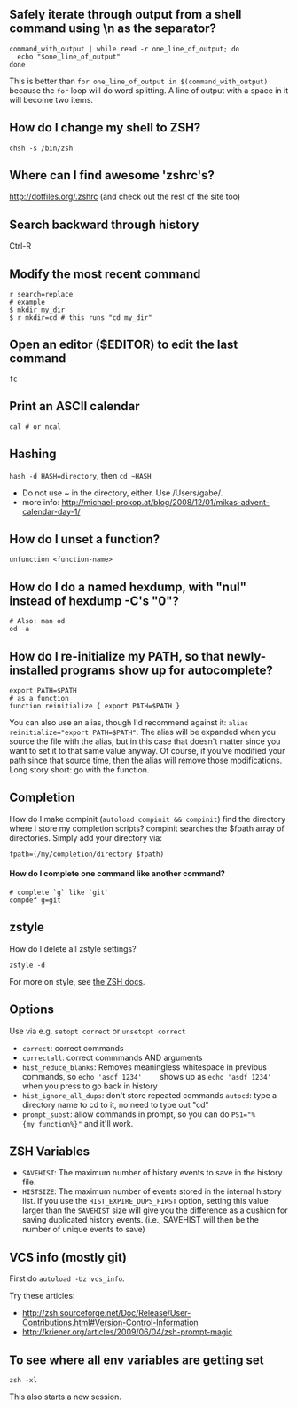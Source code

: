 ## Safely iterate through output from a shell command using \n as the separator?

    command_with_output | while read -r one_line_of_output; do
      echo "$one_line_of_output"
    done

This is better than `for one_line_of_output in $(command_with_output)` because
the `for` loop will do word splitting. A line of output with a space in it will
become two items.

## How do I change my shell to ZSH?

    chsh -s /bin/zsh

## Where can I find awesome 'zshrc's?

<http://dotfiles.org/.zshrc> (and check out the rest of the site too)

## Search backward through history

Ctrl-R

## Modify the most recent command

    r search=replace
    # example
    $ mkdir my_dir
    $ r mkdir=cd # this runs "cd my_dir"

## Open an editor ($EDITOR) to edit the last command

    fc

## Print an ASCII calendar

    cal # or ncal

## Hashing

`hash -d HASH=directory`, then `cd ~HASH`

- Do not use ~ in the directory, either. Use /Users/gabe/.
- more info: http://michael-prokop.at/blog/2008/12/01/mikas-advent-calendar-day-1/

## How do I unset a function?

    unfunction <function-name>

## How do I do a named hexdump, with "nul" instead of hexdump -C's "0"?

    # Also: man od
    od -a

## How do I re-initialize my PATH, so that newly-installed programs show up for autocomplete?

    export PATH=$PATH
    # as a function
    function reinitialize { export PATH=$PATH }

You can also use an alias, though I'd recommend against it: `alias
reinitialize="export PATH=$PATH"`. The alias will be expanded when you source
the file with the alias, but in this case that doesn't matter since you want
to set it to that same value anyway.  Of course, if you've modified your
path since that source time, then the alias will remove those modifications.
Long story short: go with the function.

## Completion

How do I make compinit (`autoload compinit && compinit`) find the directory where I store my completion scripts?
compinit searches the $fpath array of directories. Simply add your directory via:

    fpath=(/my/completion/directory $fpath)

#### How do I complete one command like another command?

    # complete `g` like `git`
    compdef g=git

## zstyle

How do I delete all zstyle settings?

    zstyle -d

For more on style, see [the ZSH docs](http://zsh.sourceforge.net/Doc/Release/zsh_21.html#SEC182).

## Options

Use via e.g. `setopt correct` or `unsetopt correct`

* `correct`: correct commands
* `correctall`: correct commmands AND arguments
* `hist_reduce_blanks`: Removes meaningless whitespace in previous commands, so
  `echo 'asdf 1234'    ` shows up as `echo 'asdf 1234'` when you press <UP> to
  go back in history
* `hist_ignore_all_dups`: don't store repeated commands `autocd`: type a
  directory name to cd to it, no need to type out "cd"
* `prompt_subst`: allow commands in prompt, so you can do
  `PS1="%{my_function%}"` and it'll work.

## ZSH Variables

* `SAVEHIST`: The maximum number of history events to save in the history file.
* `HISTSIZE`: The maximum number of events stored in the internal history list.
  If you use the `HIST_EXPIRE_DUPS_FIRST` option, setting this value larger than
  the `SAVEHIST` size will give you the difference as a cushion for saving
  duplicated history events. (i.e., SAVEHIST will then be the number of unique
  events to save)

## VCS info (mostly git)

First do `autoload -Uz vcs_info`.

Try these articles:

* http://zsh.sourceforge.net/Doc/Release/User-Contributions.html#Version-Control-Information
* http://kriener.org/articles/2009/06/04/zsh-prompt-magic

## To see where all env variables are getting set

    zsh -xl

This also starts a new session.
